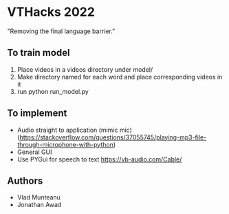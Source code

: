 # VTHacks 2022 

"Removing the final language barrier."

## To train model 
1. Place videos in a videos directory under model/ 
2. Make directory named for each word and place corresponding videos in it 
3. run python run_model.py

## To implement 
- Audio straight to application (mimic mic) (https://stackoverflow.com/questions/37055745/playing-mp3-file-through-microphone-with-python)
- General GUI 
- Use PYGui for speech to text
https://vb-audio.com/Cable/


## Authors 
- Vlad Munteanu 
- Jonathan Awad 

